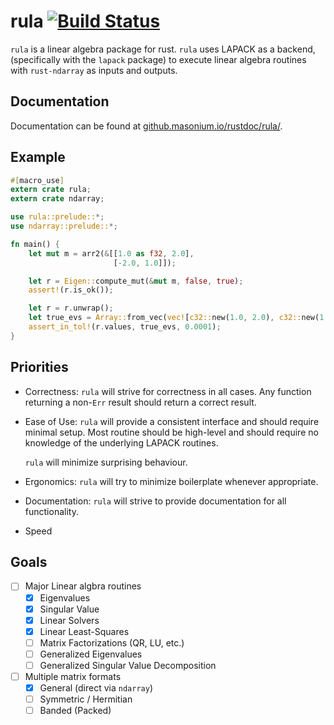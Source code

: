 # rula [![Build Status](https://travis-ci.org/masonium/rula.svg?branch=master)](https://travis-ci.org/masonium/rula) #
`rula` is a linear algebra package for rust. `rula` uses LAPACK as a
backend, (specifically with the `lapack` package) to execute linear
algebra routines with `rust-ndarray` as inputs and outputs.

## Documentation ##
Documentation can be found at [github.masonium.io/rustdoc/rula/](https://masonium.github.io/rustdoc/rula).

## Example ##

```rust
#[macro_use]
extern crate rula;
extern crate ndarray;

use rula::prelude::*;
use ndarray::prelude::*;

fn main() {
	let mut m = arr2(&[[1.0 as f32, 2.0],
					   [-2.0, 1.0]]);

	let r = Eigen::compute_mut(&mut m, false, true);
	assert!(r.is_ok());

	let r = r.unwrap();
	let true_evs = Array::from_vec(vec![c32::new(1.0, 2.0), c32::new(1.0, -2.0)]);
	assert_in_tol!(r.values, true_evs, 0.0001);
}
```

## Priorities ##
- Correctness: `rula` will strive for correctness in all cases. Any
  function returning a non-`Err` result should return a correct
  result.
- Ease of Use: `rula` will provide a consistent interface and should
  require minimal setup. Most routine should be high-level and should
  require no knowledge of the underlying LAPACK routines.

  `rula` will minimize surprising behaviour.

- Ergonomics: `rula` will try to minimize boilerplate whenever
  appropriate.

- Documentation: `rula` will strive to provide documentation for all
  functionality.

- Speed

## Goals ##
- [ ] Major Linear algbra routines
  - [X] Eigenvalues
  - [X] Singular Value
  - [X] Linear Solvers
  - [X] Linear Least-Squares
  - [ ] Matrix Factorizations (QR, LU, etc.)
  - [ ] Generalized Eigenvalues
  - [ ] Generalized Singular Value Decomposition
- [ ] Multiple matrix formats
  - [X] General (direct via `ndarray`)
  - [ ] Symmetric / Hermitian
  - [ ] Banded (Packed)
